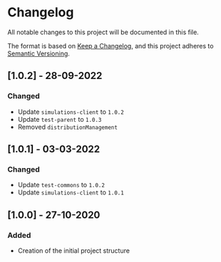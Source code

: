 # Changelog
All notable changes to this project will be documented in this file.

The format is based on [Keep a Changelog](https://keepachangelog.com/en/1.0.0/),
and this project adheres to [Semantic Versioning](https://semver.org/spec/v2.0.0.html).

## [1.0.2] - 28-09-2022

### Changed
- Update `simulations-client` to `1.0.2`
- Update `test-parent` to `1.0.3`
- Removed `distributionManagement`

## [1.0.1] - 03-03-2022

### Changed
- Update `test-commons` to `1.0.2`
- Update `simulations-client` to `1.0.1`

## [1.0.0] - 27-10-2020

### Added
- Creation of the initial project structure